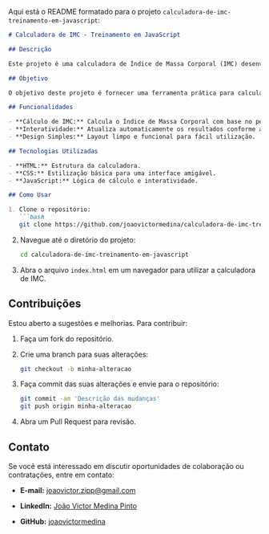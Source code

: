Aqui está o README formatado para o projeto `calculadora-de-imc-treinamento-em-javascript`:

```markdown
# Calculadora de IMC - Treinamento em JavaScript

## Descrição

Este projeto é uma calculadora de Índice de Massa Corporal (IMC) desenvolvida com JavaScript. Foi criado para treinamento intensivo na linguagem, com foco em implementação de funcionalidades interativas e cálculo dinâmico.

## Objetivo

O objetivo deste projeto é fornecer uma ferramenta prática para calcular o IMC, demonstrando o uso de JavaScript para manipulação de dados e interação com o usuário. Ideal para quem deseja aprimorar suas habilidades em programação web.

## Funcionalidades

- **Cálculo de IMC:** Calcula o Índice de Massa Corporal com base no peso e altura fornecidos pelo usuário.
- **Interatividade:** Atualiza automaticamente os resultados conforme as entradas do usuário.
- **Design Simples:** Layout limpo e funcional para fácil utilização.

## Tecnologias Utilizadas

- **HTML:** Estrutura da calculadora.
- **CSS:** Estilização básica para uma interface amigável.
- **JavaScript:** Lógica de cálculo e interatividade.

## Como Usar

1. Clone o repositório:
   ```bash
   git clone https://github.com/joaovictormedina/calculadora-de-imc-treinamento-em-javascript.git
   ```

2. Navegue até o diretório do projeto:
   ```bash
   cd calculadora-de-imc-treinamento-em-javascript
   ```

3. Abra o arquivo `index.html` em um navegador para utilizar a calculadora de IMC.

## Contribuições

Estou aberto a sugestões e melhorias. Para contribuir:

1. Faça um fork do repositório.

2. Crie uma branch para suas alterações:
   ```bash
   git checkout -b minha-alteracao
   ```

3. Faça commit das suas alterações e envie para o repositório:
   ```bash
   git commit -am 'Descrição das mudanças'
   git push origin minha-alteracao
   ```

4. Abra um Pull Request para revisão.

## Contato

Se você está interessado em discutir oportunidades de colaboração ou contratações, entre em contato:

- **E-mail:** [joaovictor.zipp@gmail.com](mailto:joaovictor.zipp@gmail.com)

- **LinkedIn:** [João Victor Medina Pinto](https://www.linkedin.com/in/joaovictormedina)

- **GitHub:** [joaovictormedina](https://github.com/joaovictormedina)
```
